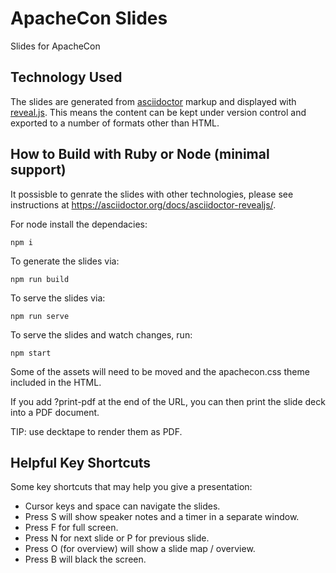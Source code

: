 
# ApacheCon Slides

Slides for ApacheCon

## Technology Used

The slides are generated from [asciidoctor](https://asciidoctor.org) markup and displayed with [reveal.js](https://asciidoctor.org/docs/asciidoctor-revealjs/). This means the content can be kept under version control and exported to a number of formats other than HTML.

## How to Build with Ruby or Node (minimal support)

It possisble to genrate the slides with other technologies, please see instructions at https://asciidoctor.org/docs/asciidoctor-revealjs/.

For node install the dependacies:

`npm i`

To generate the slides via:

`npm run build`

To serve the slides via:

`npm run serve`

To serve the slides and watch changes, run:

`npm start`

Some of the assets will need to be moved and the apachecon.css theme included in the HTML.

If you add ?print-pdf at the end of the URL, you can then print the slide deck into a PDF document.

TIP: use decktape to render them as PDF.

## Helpful Key Shortcuts

Some key shortcuts that may help you give a presentation:

- Cursor keys and space can navigate the slides.
- Press S will show speaker notes and a timer in a separate window.
- Press F for full screen.
- Press N for next slide or P for previous slide.
- Press O (for overview) will show a slide map / overview.
- Press B will black the screen.
